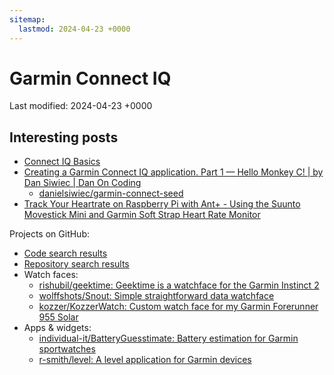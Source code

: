 ```yaml
---
sitemap:
  lastmod: 2024-04-23 +0000
---
```


# Garmin Connect IQ

Last modified: 2024-04-23 +0000

## Interesting posts

- [Connect IQ Basics](https://developer.garmin.com/connect-iq/connect-iq-basics/getting-started/)
- [Creating a Garmin Connect IQ application. Part 1 — Hello Monkey C! \| by Dan Siwiec \| Dan On Coding](https://danoncoding.com/creating-a-garmin-connect-iq-application-part-1-hello-monkey-c-813eff5076e6)
  - [danielsiwiec/garmin-connect-seed](https://github.com/danielsiwiec/garmin-connect-seed)
- [Track Your Heartrate on Raspberry Pi with Ant+ - Using the Suunto Movestick Mini and Garmin Soft Strap Heart Rate Monitor](https://bin.re/blog/track-your-heartrate-on-raspberry-pi-with-ant/)

Projects on GitHub:

- [Code search results](https://github.com/search?q=instinct+language%3A%22Monkey+C%22+&type=code&p=1)
- [Repository search results](https://github.com/search?q=instinct+language%3A%22Monkey+C%22+&type=repositories)
- Watch faces:
  - [rishubil/geektime: Geektime is a watchface for the Garmin Instinct 2](https://github.com/rishubil/geektime)
  - [wolffshots/Snout: Simple straightforward data watchface](https://github.com/wolffshots/Snout)
  - [kozzer/KozzerWatch: Custom watch face for my Garmin Forerunner 955 Solar](https://github.com/kozzer/KozzerWatch)
- Apps & widgets:
  - [individual-it/BatteryGuesstimate: Battery estimation for Garmin sportwatches](https://github.com/individual-it/BatteryGuesstimate)
  - [r-smith/level: A level application for Garmin devices](https://github.com/r-smith/level)
